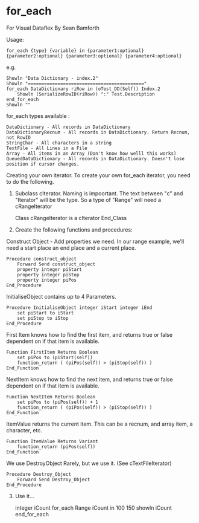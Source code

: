 for_each
===================


For Visual Dataflex
By Sean Bamforth 


Usage:

    for_each {type} {variable} in {parameter1:optional} {parameter2:optional} {parameter3:optional} {parameter4:optional} 

e.g. 

    Showln "Data Dictionary - index.2"
    Showln "==========================================="
    for_each DataDictionary riRow in (oTest_DD(Self)) Index.2
        Showln (SerializeRowID(riRow)) ":" Test.Description
    end_for_each 
    Showln ""
    
for_each types available : 

    DataDictionary - All records in DataDictionary 
    DataDictionaryRecnum - All records in DataDictionary. Return Recnum, not RowID 
    StringChar - All characters in a string 
    TextFile - All Lines in a File 
    Array - All items in an Array (Don't know how welll this works)
    QueuedDataDictionary - All records in DataDictionary. Doesn't lose position if cursor changes. 


Creating your own iterator. 
To create your own for_each iterator, you need to do the following. 

1. Subclass cIterator. 
Naming is impoortant. The text between "c" and "Iterator" will be the type. 
So a type of "Range" will need a cRangeIterator 

    Class cRangeIterator is a cIterator
    End_Class

2. Create the following functions and procedures:

Construct Object - Add properties we need. In our range example, we'll need a start place an end place and a current place. 

    Procedure construct_object 
        Forward Send construct_object 
        property integer piStart 
        property integer piStop 
        property integer piPos
    End_Procedure

InitialiseObject contains up to 4 Parameters. 

    Procedure InitialiseObject integer iStart integer iEnd
        set piStart to iStart  
        set piStop to iStop 
    End_Procedure

First Item knows how to find the first item, and returns true or false dependent on if that item is available. 

    Function FirstItem Returns Boolean
        set piPos to (piStart(self)) 
        function_return ( (piPos(self)) > (piStop(self)) )
    End_Function 

NextItem knows how to find the next item, and returns true or false dependent on if that item is available. 

    Function NextItem Returns Boolean
        set piPos to (piPos(self)) + 1
        function_return ( (piPos(self)) > (piStop(self)) )
    End_Function 
    
ItemValue returns the current item. This can be a recnum, and array item, a character, etc. 

    Function ItemValue Returns Variant
        function_return (piPos(self))
    End_Function

We use DestroyObject Rarely, but we use it. (See cTextFileIterator)

    Procedure Destroy_Object
        Forward Send Destroy_Object 
    End_Procedure

3. Use it...

    integer iCount
    for_each Range iCount in 100 150 
        showln iCount 
    end_for_each 
   
